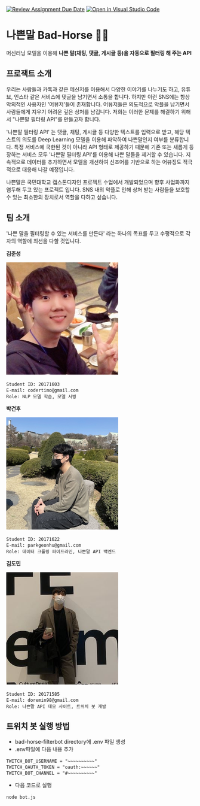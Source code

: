 [![Review Assignment Due Date](https://classroom.github.com/assets/deadline-readme-button-22041afd0340ce965d47ae6ef1cefeee28c7c493a6346c4f15d667ab976d596c.svg)](https://classroom.github.com/a/E--3axVr)
[![Open in Visual Studio Code](https://classroom.github.com/assets/open-in-vscode-f059dc9a6f8d3a56e377f745f24479a46679e63a5d9fe6f495e02850cd0d8118.svg)](https://classroom.github.com/online_ide?assignment_repo_id=7011123&assignment_repo_type=AssignmentRepo)
# 나쁜말 Bad-Horse 🤬🐴 

머신러닝 모델을 이용해 **나쁜 말(채팅, 댓글, 게시글 등)을 자동으로 필터링 해 주는 API**
## 프로잭트 소개

우리는 사람들과 카톡과 같은 메신저를 이용해서 다양한 이야기를 나누기도 하고, 유튜브, 인스타 같은 서비스에 댓글을 남기면서 소통을 합니다.
하지만 이런 SNS에는 항상 악의적인 사용자인 '어뷰저'들이 존재합니다. 어뷰저들은 의도적으로 악플을 남기면서 사람들에게 지우기 어려운 깊은 상처를 남깁니다.
저희는 이러한 문제를 해결하기 위해서 "나쁜말 필터링 API"를 만들고자 합니다.

'나쁜말 필터링 API' 는 댓글, 채팅, 게시글 등 다양한 텍스트를 입력으로 받고, 해당 텍스트의 의도를 Deep Learning 모델을 이용해 파악하여 나쁜말인지 여부를 분류합니다.
특정 서비스에 국한된 것이 아니라 API 형태로 제공하기 때문에 기존 또는 새롭게 등장하는 서비스 모두 '나쁜말 필터링 API'를 이용해 나쁜 말들을 제거할 수 있습니다.
지속적으로 데이터를 추가하면서 모델을 개선하여 신조어를 기반으로 하는 어뷰징도 적극적으로 대응해 나갈 예정입니다.

나쁜말은 국민대학교 캡스톤디자인 프로젝트 수업에서 개발되었으며 향후 사업화까지 염두해 두고 있는 프로젝트 입니다.
SNS 내의 악플로 인해 상처 받는 사람들을 보호할 수 있는 최소한의 장치로서 역할을 다하고 싶습니다.

## 팀 소개

'나쁜 말을 필터링할 수 있는 서비스를 만든다' 라는 하나의 목표를 두고 수평적으로 각자의 역할에 최선을 다할 것입니다.

**김준성**

![김준성이미지](images/profile/김준성.jpg)

```
Student ID: 20171603
E-mail: codertimo@gmail.com
Role: NLP 모델 학습, 모델 서빙
```

**박건후**

![박건후이미지](images/profile/박건후.jpg)

```
Student ID: 20171622
E-mail: parkgeonhu@gmail.com
Role: 데이터 크롤링 파이프라인, 나쁜말 API 백엔드
```

**김도민**

![김도민이미지](images/profile/김도민.jpg)

```
Student ID: 20171585
E-mail: doremin98@gmail.com
Role: 나쁜말 API 데모 사이트, 트위치 봇 개발
```

## 트위치 봇 실행 방법
* bad-horse-filterbot directory에 .env 파일 생성
* .env파일에 다음 내용 추가
```
TWITCH_BOT_USERNAME = "~~~~~~~~~~"
TWITCH_OAUTH_TOKEN = "oauth:~~~~~~"
TWITCH_BOT_CHANNEL = "#~~~~~~~~~~"
```
* 다음 코드로 실행
```
node bot.js
```
